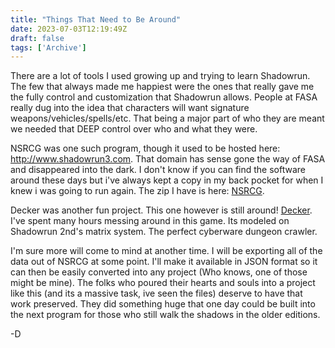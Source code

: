 ```yaml
---
title: "Things That Need to Be Around"
date: 2023-07-03T12:19:49Z
draft: false
tags: ['Archive']
---
```


There are a lot of tools I used growing up and trying to learn Shadowrun. The few that always made me happiest were the ones that really gave me the fully control and customization that Shadowrun allows. People at FASA really dug into the idea that characters will want signature weapons/vehicles/spells/etc. That being a major part of who they are meant we needed that DEEP control over who and what they were. 

NSRCG was one such program, though it used to be hosted here: http://www.shadowrun3.com. That domain has sense gone the way of FASA and disappeared into the dark. I don't know if you can find the software around these days but i've always kept a copy in my back pocket for when I knew i was going to run again. The zip I have is here: [NSRCG](/files/nsrcg.zip).

Decker was another fun project. This one however is still around! [Decker](https://sourceforge.net/projects/decker/). I've spent many hours messing around in this game. Its modeled on Shadowrun 2nd's matrix system. The perfect cyberware dungeon crawler. 

I'm sure more will come to mind at another time. I will be exporting all of the data out of NSRCG at some point. I'll make it available in JSON format so it can then be easily converted into any project (Who knows, one of those might be mine). The folks who poured their hearts and souls into a project like this (and its a massive task, ive seen the files) deserve to have that work preserved. They did something huge that one day could be built into the next program for those who still walk the shadows in the older editions.

-D